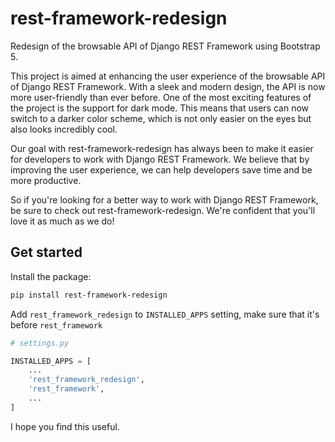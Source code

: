 # rest-framework-redesign

Redesign of the browsable API of Django REST Framework using Bootstrap 5.

This project is aimed at enhancing the user experience of the browsable API of Django REST Framework. 
With a sleek and modern design, the API is now more user-friendly than ever before. 
One of the most exciting features of the project is the support for dark mode. 
This means that users can now switch to a darker color scheme, which is not only easier on the eyes but also looks incredibly cool.

Our goal with rest-framework-redesign has always been to make it easier for developers to work with Django REST Framework.
We believe that by improving the user experience, we can help developers save time and be more productive.

So if you're looking for a better way to work with Django REST Framework, be sure to check out rest-framework-redesign.
We're confident that you'll love it as much as we do!


## Get started

Install the package:

```bash
pip install rest-framework-redesign
```

Add `rest_framework_redesign` to `INSTALLED_APPS` setting, make sure that it's before `rest_framework`

```python
# settings.py

INSTALLED_APPS = [
    ...
    'rest_framework_redesign',
    'rest_framework',
    ...
]
```

I hope you find this useful.
